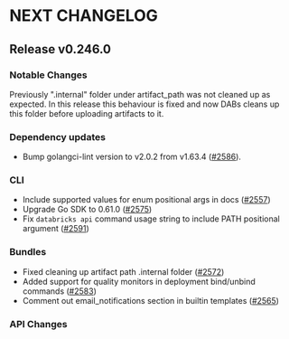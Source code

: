 # NEXT CHANGELOG

## Release v0.246.0

### Notable Changes
Previously ".internal" folder under artifact_path was not cleaned up as expected. In this release this behaviour is fixed and now DABs cleans up this folder before uploading artifacts to it.

### Dependency updates
* Bump golangci-lint version to v2.0.2 from v1.63.4 ([#2586](https://github.com/databricks/cli/pull/2586)).

### CLI
* Include supported values for enum positional args in docs ([#2557](https://github.com/databricks/cli/pull/2557))
* Upgrade Go SDK to 0.61.0 ([#2575](https://github.com/databricks/cli/pull/2575))
* Fix `databricks api` command usage string to include PATH positional argument ([#2591](https://github.com/databricks/cli/pull/2591))

### Bundles
* Fixed cleaning up artifact path .internal folder ([#2572](https://github.com/databricks/cli/pull/2572))
* Added support for quality monitors in deployment bind/unbind commands ([#2583](https://github.com/databricks/cli/pull/2583))
* Comment out email\_notifications section in builtin templates ([#2565](https://github.com/databricks/cli/pull/2565))

### API Changes
